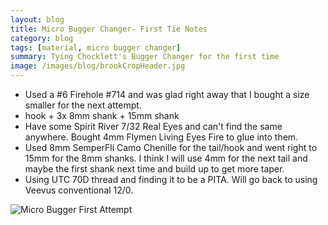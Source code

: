 ```yaml
---
layout: blog
title: Micro Bugger Changer- First Tie Notes
category: blog
tags: [material, micro bugger changer]  
summary: Tying Chocklett's Bugger Changer for the first time
image: /images/blog/brookCropHeader.jpg
---
```

* Used a #6 Firehole #714 and was glad right away that I bought a size smaller for the next attempt.
* hook + 3x 8mm shank + 15mm shank
* Have some Spirit River 7/32 Real Eyes and can't find the same anywhere.  Bought 4mm Flymen Living Eyes Fire to glue into them.
* Used 8mm SemperFli Camo Chenille for the tail/hook and went right to 15mm for the 8mm shanks.  I think I will use 4mm for the next tail and maybe the first shank next time and build up to get more taper.
* Using UTC 70D thread and finding it to be a PITA.  Will go back to using Veevus conventional 12/0.

![Micro Bugger First Attempt](https://effectiveflybox.github.io/images/posts/01212024-microBuggerChangerAttempt01.jpg "Micro Bugger Changer")